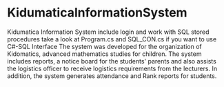 # KidumaticaInformationSystem
Kidumatica Information System include login and work with SQL stored procedures
take a look at Program.cs and SQL_CON.cs if you want to use C#-SQL Interface
The system was developed for the organization of Kidomatics, advanced mathematics studies for children.
The system includes reports, a notice board for the students' parents and also assists the logistics officer to receive 
logistics requirements from the lecturers.
In addition, the system generates attendance and Rank reports for students.
